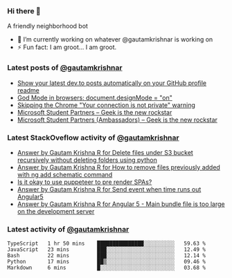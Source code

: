 ### Hi there 👋
A friendly neighborhood bot

- 🔭 I’m currently working on whatever @gautamkrishnar is working on
- ⚡ Fun fact: I am groot... I am groot.

### Latest posts of [@gautamkrishnar](https://github.com/gautamkrishnar) 
<!-- BLOG-POST-LIST:START -->
- [Show your latest dev.to posts automatically on your GitHub profile readme](https://dev.to/gautamkrishnar/show-your-latest-dev-to-posts-automatically-in-your-github-profile-readme-3nk8)
- [God Mode in browsers: document.designMode = "on"](https://dev.to/gautamkrishnar/god-mode-in-browsers-document-designmode-on-2pmo)
- [Skipping the Chrome "Your connection is not private" warning](https://dev.to/gautamkrishnar/quickbits-1-skipping-the-chrome-your-connection-is-not-private-warning-4kp1)
- [Microsoft Student Partners – Geek is the new rockstar](https://dev.to/gautamkrishnar/microsoft-student-partners--geek-is-the-new-rockstar)
- [Microsoft Student Partners (Ambassadors) – Geek is the new rockstar](https://www.gautamkrishnar.com/microsoft-student-partners/)
<!-- BLOG-POST-LIST:END -->

### Latest StackOveflow activity of [@gautamkrishnar](https://github.com/gautamkrishnar)
<!-- STACKOVERFLOW:START -->
- [Answer by Gautam Krishna R for Delete files under S3 bucket recursively without deleting folders using python](https://stackoverflow.com/questions/63991288/delete-files-under-s3-bucket-recursively-without-deleting-folders-using-python/63991362#63991362)
- [Answer by Gautam Krishna R for How to remove files previously added with ng add schematic command](https://stackoverflow.com/questions/57654689/how-to-remove-files-previously-added-with-ng-add-schematic-command/57655411#57655411)
- [Is it okay to use puppeteer to pre render SPAs?](https://stackoverflow.com/questions/50207220/is-it-okay-to-use-puppeteer-to-pre-render-spas)
- [Answer by Gautam Krishna R for Send event when time runs out Angular5](https://stackoverflow.com/questions/50190382/send-event-when-time-runs-out-angular5/50190962#50190962)
- [Answer by Gautam Krishna R for Angular 5 - Main bundle file is too large on the development server](https://stackoverflow.com/questions/49687569/angular-5-main-bundle-file-is-too-large-on-the-development-server/49687624#49687624)
<!-- STACKOVERFLOW:END -->

### Latest activity of [@gautamkrishnar](https://github.com/gautamkrishnar)
<!--START_SECTION:waka-->
```text
TypeScript   1 hr 50 mins    ███████████████░░░░░░░░░░   59.63 % 
JavaScript   23 mins         ███░░░░░░░░░░░░░░░░░░░░░░   12.49 % 
Bash         22 mins         ███░░░░░░░░░░░░░░░░░░░░░░   12.14 % 
Python       17 mins         ██▒░░░░░░░░░░░░░░░░░░░░░░   09.46 % 
Markdown     6 mins          █░░░░░░░░░░░░░░░░░░░░░░░░   03.68 % 
```
<!--END_SECTION:waka-->
